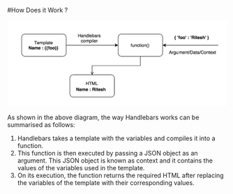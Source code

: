 #How Does it Work ?

![](img/handlebars.png)

As shown in the above diagram, the way Handlebars works can be summarised as follows:

1. Handlebars takes a template with the variables and compiles it into a function.
2. This function is then executed by passing a JSON object as an argument. This JSON object is known as context and it contains the values of the variables used in the template.
3. On its execution, the function returns the required HTML after replacing the variables of the template with their corresponding values.
